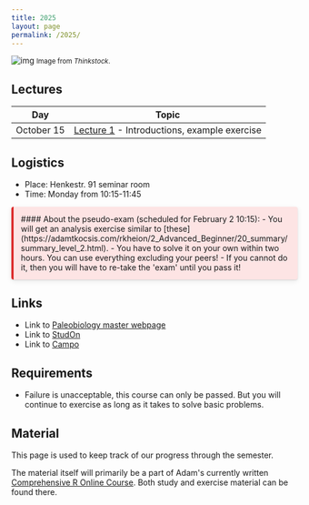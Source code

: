```yaml
---
title: 2025
layout: page 
permalink: /2025/
---
```



![img]({{site.url}}{{site.baseurl}}assets/r.jpg)
<small> Image from <i>Thinkstock</i>.</small>

## Lectures

| Day         | Topic                                                                                      |
|-------------|--------------------------------------------------------------------------------------------|
| October 15  | [Lecture 1]({{site.url}}{{site.baseurl}}/2025/lecture1/) - Introductions, example exercise |

## Logistics 

- Place: Henkestr. 91 seminar room  
- Time: Monday from 10:15-11:45  


<div style="background: rgba(247, 126, 126, 0.2); border-left: 4px solid #dd2e2e; border-radius: 4px; box-shadow: 0 1px 2px rgba(0, 0, 0, 0.12), 0 3px 10px rgba(0, 0, 0, 0.08); padding: 0.8rem;" markdown="1">
#### About the pseudo-exam (scheduled for February 2 10:15):
- You will get an analysis exercise similar to [these](https://adamtkocsis.com/rkheion/2_Advanced_Beginner/20_summary/summary_level_2.html).
- You have to solve it on your own within two hours. You can use everything excluding your peers!
- If you cannot do it, then you will have to re-take the 'exam' until you pass it!
</div>

## Links

- Link to [Paleobiology master webpage](https://palaeobiology.nat.fau.de/program/courses/rcourse/)  
- Link to [StudOn](https://www.studon.fau.de/crs5831488.html)  
- Link to [Campo](https://www.campo.fau.de/qisserver/pages/startFlow.xhtml?_flowId=detailView-flow&unitId=107608&periodId=397&navigationPosition=studiesOffered,searchCourses)  

## Requirements

- Failure is unacceptable, this course can only be passed. But you will continue to exercise as long as it takes to solve basic problems.


## Material

This page is used to keep track of our progress through the semester.

The material itself will primarily be a part of Adam's currently written [Comprehensive R Online Course](https://adamkocsis.github.io/rkheion/).
Both study and exercise material can be found there. 



